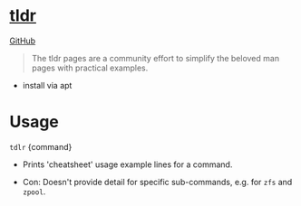 # [tldr](https://tldr.sh/)

[GitHub](https://github.com/tldr-pages/tldr)

> The tldr pages are a community effort to simplify the beloved man pages with practical examples.

- install via apt

# Usage

`tdlr` {command}

- Prints 'cheatsheet' usage example lines for a command.

- Con: Doesn't provide detail for specific sub-commands, e.g. for `zfs` and `zpool`.